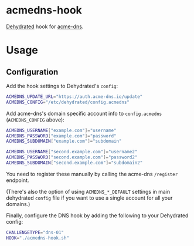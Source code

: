 # acmedns-hook

[Dehydrated](https://github.com/lukas2511/dehydrated) hook for [acme-dns](https://github.com/joohoi/acme-dns).

# Usage
## Configuration
Add the hook settings to Dehydrated's `config`:
```sh
ACMEDNS_UPDATE_URL="https://auth.acme-dns.io/update"
ACMEDNS_CONFIG="/etc/dehydrated/config.acmedns"
```

Add acme-dns's domain specific account info to `config.acmedns` (`ACMEDNS_CONFIG` above):
```sh
ACMEDNS_USERNAME["example.com"]="username"
ACMEDNS_PASSWORD["example.com"]="password"
ACMEDNS_SUBDOMAIN["example.com"]="subdomain"

ACMEDNS_USERNAME["second.example.com"]="username2"
ACMEDNS_PASSWORD["second.example.com"]="password2"
ACMEDNS_SUBDOMAIN["second.example.com"]="subdomain2"
```
You need to register these manually by calling the acme-dns `/register` endpoint.

(There's also the option of using `ACMEDNS_*_DEFAULT` settings in main dehydrated `config` file
if you want to use a single account for all your domains.)

Finally, configure the DNS hook by adding the following to your Dehydrated config:

```sh
CHALLENGETYPE="dns-01"
HOOK="./acmedns-hook.sh"
```
